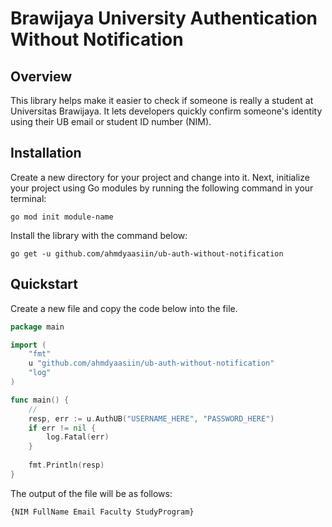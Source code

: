 # Brawijaya University Authentication Without Notification

## Overview
This library helps make it easier to check if someone is really a student at Universitas Brawijaya. It lets developers quickly confirm someone's identity using their UB email or student ID number (NIM).

## Installation
Create a new directory for your project and change into it. Next, initialize your project using Go modules by running the following command in your terminal:
```
go mod init module-name
```
Install the library with the command below:
```
go get -u github.com/ahmdyaasiin/ub-auth-without-notification
```

## Quickstart
Create a new file and copy the code below into the file.
```go
package main

import (
    "fmt"
    u "github.com/ahmdyaasiin/ub-auth-without-notification"
    "log"
)

func main() {
    //
    resp, err := u.AuthUB("USERNAME_HERE", "PASSWORD_HERE")
    if err != nil {
        log.Fatal(err)
    }
    
    fmt.Println(resp)
}
```
The output of the file will be as follows:
```
{NIM FullName Email Faculty StudyProgram}
```